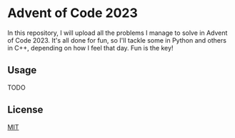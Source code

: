 # Advent of Code 2023

In this repository, I will upload all the problems I manage to solve in Advent of Code 2023. It's all done for fun, so I'll tackle some in Python and others in C++, depending on how I feel that day. Fun is the key!

## Usage

TODO

## License

[MIT](https://choosealicense.com/licenses/mit/)